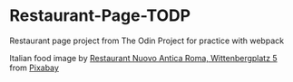 # Restaurant-Page-TODP
Restaurant page project from The Odin Project for practice with webpack

Italian food image by <a href="https://pixabay.com/users/restaurantanticaroma-1405821/?utm_source=link-attribution&amp;utm_medium=referral&amp;utm_campaign=image&amp;utm_content=939434">Restaurant Nuovo Antica Roma, Wittenbergplatz 5</a> from <a href="https://pixabay.com//?utm_source=link-attribution&amp;utm_medium=referral&amp;utm_campaign=image&amp;utm_content=939434">Pixabay</a>
